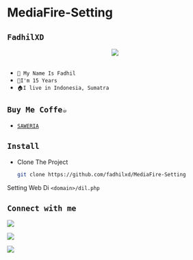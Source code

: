 # MediaFire-Setting
## ```FadhilXD```

<p align="center"><img src="https://github.com/fadhilxd.png"/><br /><br />

- ```🎫 My Name Is Fadhil```
- ```👦I'm 15 Years```
- ```🏠I live in Indonesia, Sumatra```
## ```Buy Me Coffe☕```
- [`SAWERIA`](https://saweria.co/dhilxd)

## ```Install```
- Clone The Project
  ```bash
  git clone https://github.com/fadhilxd/MediaFire-Setting
  ```

Setting Web Di `<domain>/dil.php`



## ```Connect with me```

<p align="center">

  <a href="https://replit.com/@fadhilxd"><img src="https://img.shields.io/badge/Replit  -E4405F?style=for-the-badge&logo=replit&logoColor=orange"/> 

  <a href="https://wa.me/6281378003033"><img src="https://img.shields.io/badge/WhatsApp-25D366?style=for-the-badge&logo=whatsapp&logoColor=white" />

  <a href="https://t.me/fadhilxd"><img src="https://img.shields.io/badge/Telegram-%230088cc.svg?&style=for-the-badge&logo=telegram&logoColor=white" /> <br>

</p>

